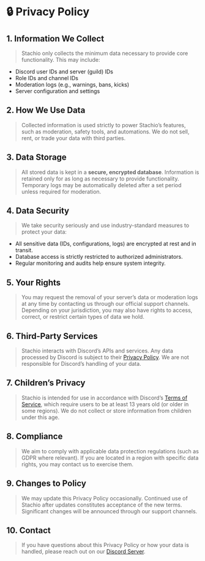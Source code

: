 # 🔒 Privacy Policy

## 1. Information We Collect

> Stachio only collects the minimum data necessary to provide core functionality. This may include:

- Discord user IDs and server (guild) IDs
- Role IDs and channel IDs
- Moderation logs (e.g., warnings, bans, kicks)
- Server configuration and settings

## 2. How We Use Data

> Collected information is used strictly to power Stachio’s features, such as moderation, safety tools, and automations. We do not sell, rent, or trade your data with third parties.

## 3. Data Storage

> All stored data is kept in a **secure, encrypted database**. Information is retained only for as long as necessary to provide functionality. Temporary logs may be automatically deleted after a set period unless required for moderation.

## 4. Data Security

> We take security seriously and use industry-standard measures to protect your data:

- All sensitive data (IDs, configurations, logs) are encrypted at rest and in transit.
- Database access is strictly restricted to authorized administrators.
- Regular monitoring and audits help ensure system integrity.

## 5. Your Rights

> You may request the removal of your server’s data or moderation logs at any time by contacting us through our official support channels.
> Depending on your jurisdiction, you may also have rights to access, correct, or restrict certain types of data we hold.

## 6. Third-Party Services

> Stachio interacts with Discord’s APIs and services. Any data processed by Discord is subject to their [Privacy Policy](https://discord.com/privacy). We are not responsible for Discord’s handling of your data.

## 7. Children’s Privacy

> Stachio is intended for use in accordance with Discord’s [Terms of Service](https://discord.com/terms), which require users to be at least 13 years old (or older in some regions). We do not collect or store information from children under this age.

## 8. Compliance

> We aim to comply with applicable data protection regulations (such as GDPR where relevant). If you are located in a region with specific data rights, you may contact us to exercise them.

## 9. Changes to Policy

> We may update this Privacy Policy occasionally. Continued use of Stachio after updates constitutes acceptance of the new terms. Significant changes will be announced through our support channels.

## 10. Contact

> If you have questions about this Privacy Policy or how your data is handled, please reach out on our [Discord Server](/discord).
